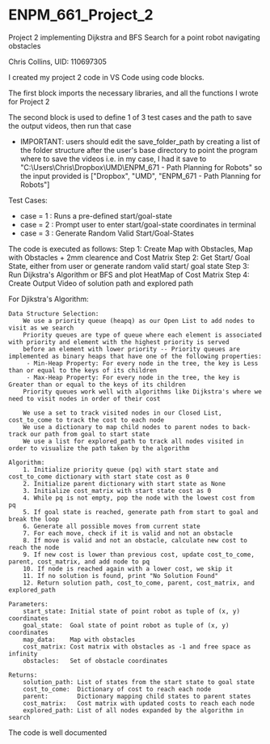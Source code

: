 # ENPM_661_Project_2
 Project 2 implementing Dijkstra and BFS Search for a point robot navigating obstacles

Chris Collins, UID: 110697305

I created my project 2 code in VS Code using code blocks. 

The first block imports the necessary libraries, and all the functions I wrote for Project 2

The second block is used to define 1 of 3 test cases and the path to save the output videos, then run that case
- IMPORTANT: users should edit the save_folder_path by creating a list of the folder structure 
   after the user's base directory to point the program where to save the videos
   i.e. in my case, I had it save to "C:\Users\Chris\Dropbox\UMD\ENPM_671 - Path Planning for Robots"
   so the input provided is ["Dropbox", "UMD", "ENPM_671 - Path Planning for Robots"]

Test Cases:
  - case = 1 : Runs a pre-defined start/goal-state 
  - case = 2 : Prompt user to enter start/goal-state coordinates in terminal
  - case = 3 : Generate Random Valid Start/Goal-States

The code is executed as follows:
    Step 1: Create Map with Obstacles, Map with Obstacles + 2mm clearence and Cost Matrix
    Step 2: Get Start/ Goal State, either from user or generate random valid start/ goal state
    Step 3: Run Dijkstra's Algorithm or BFS and plot HeatMap of Cost Matrix
    Step 4: Create Output Video of solution path and explored path


For Djikstra's Algorithm:

    Data Structure Selection:
        We use a priority queue (heapq) as our Open List to add nodes to visit as we search
        Priority queues are type of queue where each element is associated with priority and element with the highest priority is served
        before an element with lower priority -- Priority queues are implemented as binary heaps that have one of the following properties:
         - Min-Heap Property: For every node in the tree, the key is Less than or equal to the keys of its children
         - Max-Heap Property: For every node in the tree, the key is Greater than or equal to the keys of its children
        Priority queues work well with algorithms like Dijkstra's where we need to visit nodes in order of their cost

        We use a set to track visited nodes in our Closed List, cost_to_come to track the cost to each node
        We use a dictionary to map child nodes to parent nodes to back-track our path from goal to start state
        We use a list for explored_path to track all nodes visited in order to visualize the path taken by the algorithm

    Algorithm:
        1. Initialize priority queue (pq) with start state and cost_to_come dictionary with start state cost as 0
        2. Initialize parent dictionary with start state as None
        3. Initialize cost_matrix with start state cost as 0
        4. While pq is not empty, pop the node with the lowest cost from pq
        5. If goal state is reached, generate path from start to goal and break the loop
        6. Generate all possible moves from current state
        7. For each move, check if it is valid and not an obstacle
        8. If move is valid and not an obstacle, calculate new cost to reach the node
        9. If new cost is lower than previous cost, update cost_to_come, parent, cost_matrix, and add node to pq
        10. If node is reached again with a lower cost, we skip it
        11. If no solution is found, print "No Solution Found"
        12. Return solution path, cost_to_come, parent, cost_matrix, and explored_path

    Parameters:
        start_state: Initial state of point robot as tuple of (x, y) coordinates
        goal_state:  Goal state of point robot as tuple of (x, y) coordinates
        map_data:    Map with obstacles
        cost_matrix: Cost matrix with obstacles as -1 and free space as infinity
        obstacles:   Set of obstacle coordinates

    Returns:     
        solution_path: List of states from the start state to goal state
        cost_to_come:  Dictionary of cost to reach each node
        parent:        Dictionary mapping child states to parent states
        cost_matrix:   Cost matrix with updated costs to reach each node
        explored_path: List of all nodes expanded by the algorithm in search


The code is well documented

